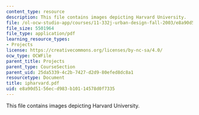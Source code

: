 ```yaml
---
content_type: resource
description: This file contains images depicting Harvard University.
file: /ol-ocw-studio-app/courses/11-332j-urban-design-fall-2003/e8a90d5156ecd983b10114578d0f7335_ipharvard.pdf
file_size: 5501964
file_type: application/pdf
learning_resource_types:
- Projects
license: https://creativecommons.org/licenses/by-nc-sa/4.0/
ocw_type: OCWFile
parent_title: Projects
parent_type: CourseSection
parent_uid: 25da5339-4c2b-7427-d2d9-80efed8dc8a1
resourcetype: Document
title: ipharvard.pdf
uid: e8a90d51-56ec-d983-b101-14578d0f7335
---
```

This file contains images depicting Harvard University.